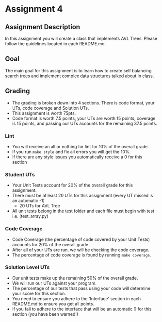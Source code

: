 # Assignment 4

## Assignment Description

In this assignment you will create a class that implements AVL Trees. Please follow the guidelines located in each README.md.

## Goal

The main goal for this assignment is to learn how to create self balancing search trees and implement complex data structures talked about in class.

## Grading

- The grading is broken down into 4 sections. There is code format, your UTs, code coverage and Solution UTs.
- This assignment is worth 75pts.
- Code format is worth 7.5 points, your UTs are worth 15 points, coverage is 15 points, and passing our UTs accounts for the remaining 37.5 points.

### Lint

- You will receive an all or nothing for lint for 10% of the overall grade.
- If you run `make style` and fix all errors you will get the 10%.
- If there are any style issues you automatically receive a 0 for this section

### Student UTs

- Your Unit Tests account for 20% of the overall grade for this assignment.
- There must be at least 20 UTs for this assignment (every UT missed is an automatic -1)
    - 20 UTs for AVL Tree
- All unit tests belong in the test folder and each file must begin with test i.e. (test_array.py)

### Code Coverage

- Code Coverage (the percentage of code covered by your Unit Tests) accounts for 20% of the overall grade.
- After all of your UTs are run, we will be checking the code coverage.
- The percentage of code coverage is found by running `make coverage`.

### Solution Level UTs

- Our unit tests make up the remaining 50% of the overall grade.
- We will run our UTs against your program.
- The percentage of our tests that pass using your code will determine your score for this section.
- You need to ensure you adhere to the 'Interface' section in each README.md to ensure you get all points.
- If you fail to adhere to the interface that will be an automatic 0 for this section (you have been warned!)
